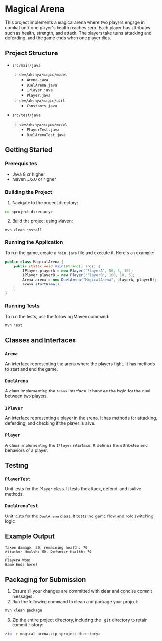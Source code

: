 # Magical Arena

This project implements a magical arena where two players engage in combat until one player's health reaches zero. Each player has attributes such as health, strength, and attack. The players take turns attacking and defending, and the game ends when one player dies.

## Project Structure

- `src/main/java`
  - `dev/akshya/magic/model`
    - `Arena.java`
    - `DuelArena.java`
    - `IPlayer.java`
    - `Player.java`
  - `dev/akshya/magic/util`
    - `Constants.java`

- `src/test/java`
  - `dev/akshya/magic/model`
    - `PlayerTest.java`
    - `DuelArenaTest.java`

## Getting Started

### Prerequisites

- Java 8 or higher
- Maven 3.6.0 or higher

### Building the Project

1. Navigate to the project directory:

```bash
cd <project-directory>
```

2. Build the project using Maven:

```bash
mvn clean install
```

### Running the Application

To run the game, create a `Main.java` file and execute it. Here's an example:

```java
public class MagicalArena {
    public static void main(String[] args) {
        IPlayer playerA = new Player("PlayerA", 50, 5, 10);
        IPlayer playerB = new Player("PlayerB", 100, 10, 5);
        Arena arena = new DuelArena("MagicalArena", playerA, playerB);
        arena.startGame();
    }
}
```

### Running Tests

To run the tests, use the following Maven command:

```bash
mvn test
```

## Classes and Interfaces

### `Arena`

An interface representing the arena where the players fight. It has methods to start and end the game.

### `DuelArena`

A class implementing the `Arena` interface. It handles the logic for the duel between two players.

### `IPlayer`

An interface representing a player in the arena. It has methods for attacking, defending, and checking if the player is alive.

### `Player`

A class implementing the `IPlayer` interface. It defines the attributes and behaviors of a player.

## Testing

### `PlayerTest`

Unit tests for the `Player` class. It tests the attack, defend, and isAlive methods.

### `DuelArenaTest`

Unit tests for the `DuelArena` class. It tests the game flow and role switching logic.

## Example Output

```text
Taken damage: 30, remaining health: 70
Attacker Health: 50, Defender Health: 70
...
PlayerA Won!
Game Ends here!
```

## Packaging for Submission

1. Ensure all your changes are committed with clear and concise commit messages.
2. Run the following command to clean and package your project:

```bash
mvn clean package
```

3. Zip the entire project directory, including the `.git` directory to retain commit history:

```bash
zip -r magical-arena.zip <project-directory>
```
